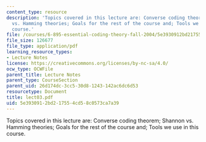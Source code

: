 ```yaml
---
content_type: resource
description: 'Topics covered in this lecture are: Converse coding theorem; Shannon
  vs. Hamming theories; Goals for the rest of the course and; Tools we use in this
  course.'
file: /courses/6-895-essential-coding-theory-fall-2004/5e3930912bd217554cd58c0573ca7a39_lect03.pdf
file_size: 126677
file_type: application/pdf
learning_resource_types:
- Lecture Notes
license: https://creativecommons.org/licenses/by-nc-sa/4.0/
ocw_type: OCWFile
parent_title: Lecture Notes
parent_type: CourseSection
parent_uid: 26d174dc-3cc5-30d8-1243-142ac6dc6d53
resourcetype: Document
title: lect03.pdf
uid: 5e393091-2bd2-1755-4cd5-8c0573ca7a39
---
```

Topics covered in this lecture are: Converse coding theorem; Shannon vs. Hamming theories; Goals for the rest of the course and; Tools we use in this course.